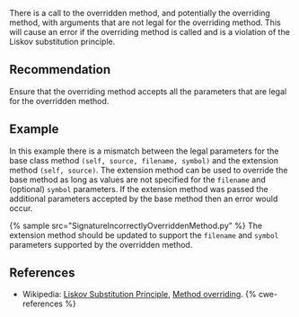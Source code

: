 There is a call to the overridden method, and potentially the overriding method, with arguments that are not legal for the overriding method. This will cause an error if the overriding method is called and is a violation of the Liskov substitution principle.


## Recommendation
Ensure that the overriding method accepts all the parameters that are legal for the overridden method.


## Example
In this example there is a mismatch between the legal parameters for the base class method `(self, source, filename, symbol)` and the extension method `(self, source)`. The extension method can be used to override the base method as long as values are not specified for the `filename` and (optional) `symbol` parameters. If the extension method was passed the additional parameters accepted by the base method then an error would occur.

{% sample src="SignatureIncorrectlyOverriddenMethod.py" %}
The extension method should be updated to support the `filename` and `symbol` parameters supported by the overridden method.


## References
* Wikipedia: [Liskov Substitution Principle](http://en.wikipedia.org/wiki/Liskov_substitution_principle), [Method overriding](http://en.wikipedia.org/wiki/Method_overriding#Python).
{% cwe-references %}
